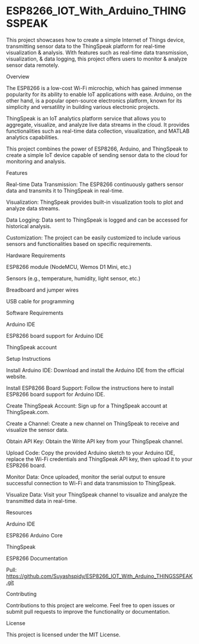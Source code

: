 # ESP8266_IOT_With_Arduino_THINGSSPEAK

This project showcases how to create a simple Internet of Things device, transmitting sensor data to the ThingSpeak platform for real-time visualization &amp; analysis. With features such as real-time data transmission, visualization, &amp; data logging, this project offers users to monitor &amp; analyze sensor data remotely.

Overview

The ESP8266 is a low-cost Wi-Fi microchip, which has gained immense popularity for its ability to enable IoT applications with ease. Arduino, on the other hand, is a popular open-source electronics platform, known for its simplicity and versatility in building various electronic projects.

ThingSpeak is an IoT analytics platform service that allows you to aggregate, visualize, and analyze live data streams in the cloud. It provides functionalities such as real-time data collection, visualization, and MATLAB analytics capabilities.

This project combines the power of ESP8266, Arduino, and ThingSpeak to create a simple IoT device capable of sending sensor data to the cloud for monitoring and analysis.

Features

Real-time Data Transmission: The ESP8266 continuously gathers sensor data and transmits it to ThingSpeak in real-time.

Visualization: ThingSpeak provides built-in visualization tools to plot and analyze data streams.

Data Logging: Data sent to ThingSpeak is logged and can be accessed for historical analysis.

Customization: The project can be easily customized to include various sensors and functionalities based on specific requirements.

Hardware Requirements

ESP8266 module (NodeMCU, Wemos D1 Mini, etc.)

Sensors (e.g., temperature, humidity, light sensor, etc.)

Breadboard and jumper wires

USB cable for programming

Software Requirements

Arduino IDE

ESP8266 board support for Arduino IDE

ThingSpeak account

Setup Instructions

Install Arduino IDE: Download and install the Arduino IDE from the official website.

Install ESP8266 Board Support: Follow the instructions here to install ESP8266 board support for Arduino IDE.

Create ThingSpeak Account: Sign up for a ThingSpeak account at ThingSpeak.com.

Create a Channel: Create a new channel on ThingSpeak to receive and visualize the sensor data.

Obtain API Key: Obtain the Write API key from your ThingSpeak channel.

Upload Code: Copy the provided Arduino sketch to your Arduino IDE, replace the Wi-Fi credentials and ThingSpeak API key, then upload it to your ESP8266 board.

Monitor Data: Once uploaded, monitor the serial output to ensure successful connection to Wi-Fi and data transmission to ThingSpeak.

Visualize Data: Visit your ThingSpeak channel to visualize and analyze the transmitted data in real-time.

Resources

Arduino IDE

ESP8266 Arduino Core

ThingSpeak

ESP8266 Documentation

Pull: https://github.com/Suyashspidy/ESP8266_IOT_With_Arduino_THINGSSPEAK.git

Contributing

Contributions to this project are welcome. Feel free to open issues or submit pull requests to improve the functionality or documentation.

License

This project is licensed under the MIT License.
